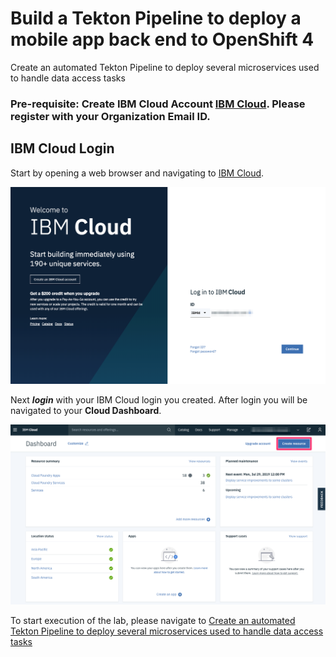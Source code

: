 # Build a Tekton Pipeline to deploy a mobile app back end to OpenShift 4

Create an automated Tekton Pipeline to deploy several microservices used to handle data access tasks

### Pre-requisite: Create IBM Cloud Account [IBM Cloud](https://ibm.biz/BdqAuc). Please register with your Organization Email ID.

## IBM Cloud Login

Start by opening a web browser and navigating to [IBM Cloud](https://cloud.ibm.com/).

![Cloud Login](images/Cloud-Login.png)

Next **_login_** with your IBM Cloud login you created. After login you will be navigated to your **Cloud Dashboard**.

![IBM Cloud Dashboard](images/IBM_Cloud_Dashboard.png)

To start execution of the lab, please navigate to [Create an automated Tekton Pipeline to deploy several microservices used to handle data access tasks](https://developer.ibm.com/components/tekton/tutorials/tekton-pipeline-deploy-a-mobile-app-backend-openshift-4)
